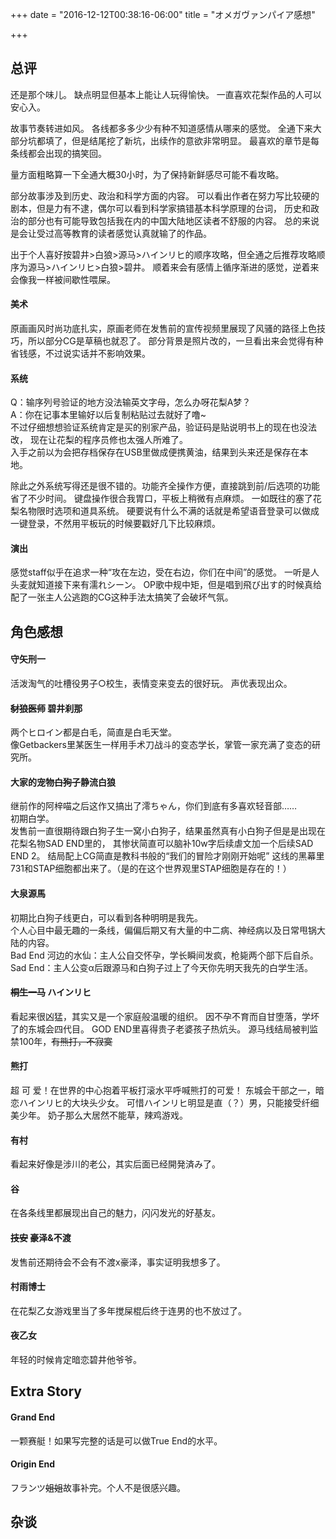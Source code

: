 +++
date = "2016-12-12T00:38:16-06:00"
title = "オメガヴァンパイア感想"

+++
## 总评
还是那个味儿。
缺点明显但基本上能让人玩得愉快。
一直喜欢花梨作品的人可以安心入。  

故事节奏转进如风。
各线都多多少少有种不知道感情从哪来的感觉。
全通下来大部分坑都填了，但是结尾挖了新坑，出续作的意欲非常明显。
最喜欢的章节是每条线都会出现的搞笑回。

量方面粗略算一下全通大概30小时，为了保持新鲜感尽可能不看攻略。

部分故事涉及到历史、政治和科学方面的内容。
可以看出作者在努力写比较硬的剧本，但是力有不逮，偶尔可以看到科学家搞错基本科学原理的台词，
历史和政治的部分也有可能导致包括我在内的中国大陆地区读者不舒服的内容。
总的来说是会让受过高等教育的读者感觉认真就输了的作品。

出于个人喜好按碧井>白狼>源马>ハインリヒ的顺序攻略，但全通之后推荐攻略顺序为源马>ハインリヒ>白狼>碧井。
顺着来会有感情上循序渐进的感觉，逆着来会像我一样被间歇性喂屎。

#### 美术
原画画风时尚功底扎实，原画老师在发售前的宣传视频里展现了风骚的路径上色技巧，所以部分CG是草稿也就忍了。
部分背景是照片改的，一旦看出来会觉得有种省钱感，不过说实话并不影响效果。

#### 系统
Q：输序列号验证的地方没法输英文字母，怎么办呀花梨A梦？  
A：你在记事本里输好以后复制粘贴过去就好了噜~  
不过仔细想想验证系统肯定是买的别家产品，验证码是贴说明书上的现在也没法改， 现在让花梨的程序员修也太强人所难了。  
入手之前以为会把存档保存在USB里做成便携黄油，结果到头来还是保存在本地。  

除此之外系统写得还是很不错的。功能齐全操作方便，直接跳到前/后选项的功能省了不少时间。
键盘操作很合我胃口，平板上稍微有点麻烦。
一如既往的塞了花梨名物限时选项和道具系统。
硬要说有什么不满的话就是希望语音登录可以做成一键登录，不然用平板玩的时候要戳好几下比较麻烦。

#### 演出
感觉staff似乎在追求一种“攻在左边，受在右边，你们在中间”的感觉。
一听是人头麦就知道接下来有濡れシーン。
OP歌中规中矩，但是唱到飛び出す的时候真给配了一张主人公逃跑的CG这种手法太搞笑了会破坏气氛。

## 角色感想

#### 守矢刑一
活泼淘气的吐槽役男子○校生，表情变来变去的很好玩。
声优表现出众。

#### ~~豺狼医师~~ 碧井刹那
两个ヒロイン都是白毛，简直是白毛天堂。  
像Getbackers里某医生一样用手术刀战斗的变态学长，掌管一家充满了变态的研究所。

#### 大家的宠物~~白狗子~~静流白狼
继前作的阿梓喵之后这作又搞出了澪ちゃん，你们到底有多喜欢轻音部……<br>
初期白学。<br>
发售前一直很期待跟白狗子生一窝小白狗子，结果虽然真有小白狗子但是是出现在花梨名物SAD END里的，
其惨状简直可以脑补10w字后续虐文加一个后续SAD END 2。
结局配上CG简直是教科书般的“我们的冒险才刚刚开始呢”
这线的黑幕里731和STAP细胞都出来了。（是的在这个世界观里STAP细胞是存在的！）

#### 大泉源馬
初期比白狗子线更白，可以看到各种明明是我先。  
个人心目中最无趣的一条线，偏偏后期又有大量的中二病、神经病以及日常甩锅大陆的内容。  
Bad End 河边的水仙：主人公自交怀孕，学长瞬间发疯，枪毙两个部下后自杀。  
Sad End：主人公变α后跟源马和白狗子过上了今天你先明天我先的白学生活。

#### ~~桐生一马~~ ハインリヒ
看起来很凶猛，其实又是一个家庭般温暖的组织。
因不孕不育而自甘堕落，学坏了的东城会四代目。
GOD END里喜得贵子老婆孩子热炕头。
源马线结局被判监禁100年，~~有熊打，不寂寞~~

#### 熊打
超 可 爱！在世界的中心抱着平板打滚水平呼喊熊打的可爱！
东城会干部之一，暗恋ハインリヒ的大块头少女。
可惜ハインリヒ明显是直（？）男，只能接受纤细美少年。
奶子那么大居然不能草，辣鸡游戏。

#### 有村
看起来好像是涉川的老公，其实后面已经開発済み了。

#### 谷
在各条线里都展现出自己的魅力，闪闪发光的好基友。

#### ~~技安~~ 豪泽&不渡
发售前还期待会不会有不渡x豪泽，事实证明我想多了。

#### 村雨博士
在花梨乙女游戏里当了多年搅屎棍后终于连男的也不放过了。

#### 夜乙女
年轻的时候肯定暗恋碧井他爷爷。

## Extra Story
#### Grand End
一颗赛艇！如果写完整的话是可以做True End的水平。
#### Origin End
フランツ~~姐姐~~故事补完。个人不是很感兴趣。

## 杂谈
